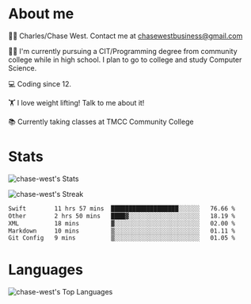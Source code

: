 # About me
🙋‍♂️ Charles/Chase West. Contact me at chasewestbusiness@gmail.com

👨‍🎓 I'm currently pursuing a CIT/Programming degree from community college
while in high school. I plan to go to college and study Computer Science. 

💻 Coding since 12.

🏋️ I love weight lifting! Talk to me about it! 

📚 Currently taking classes at TMCC Community College 

# Stats 

![chase-west's Stats](https://github-readme-stats.vercel.app/api?username=chase-west&theme=prussian&show_icons=true&hide_border=false&count_private=true)


![chase-west's Streak](https://github-readme-streak-stats.herokuapp.com/?user=chase-west&theme=prussian&hide_border=false)

<!--START_SECTION:waka-->

```txt
Swift        11 hrs 57 mins  ███████████████████░░░░░░   76.66 %
Other        2 hrs 50 mins   ████▓░░░░░░░░░░░░░░░░░░░░   18.19 %
XML          18 mins         ▓░░░░░░░░░░░░░░░░░░░░░░░░   02.00 %
Markdown     10 mins         ▒░░░░░░░░░░░░░░░░░░░░░░░░   01.11 %
Git Config   9 mins          ▒░░░░░░░░░░░░░░░░░░░░░░░░   01.05 %
```

<!--END_SECTION:waka-->


# Languages 
![chase-west's Top Languages](https://github-readme-stats.vercel.app/api/top-langs/?username=chase-west&theme=prussian&show_icons=true&hide_border=false&layout=compact)



